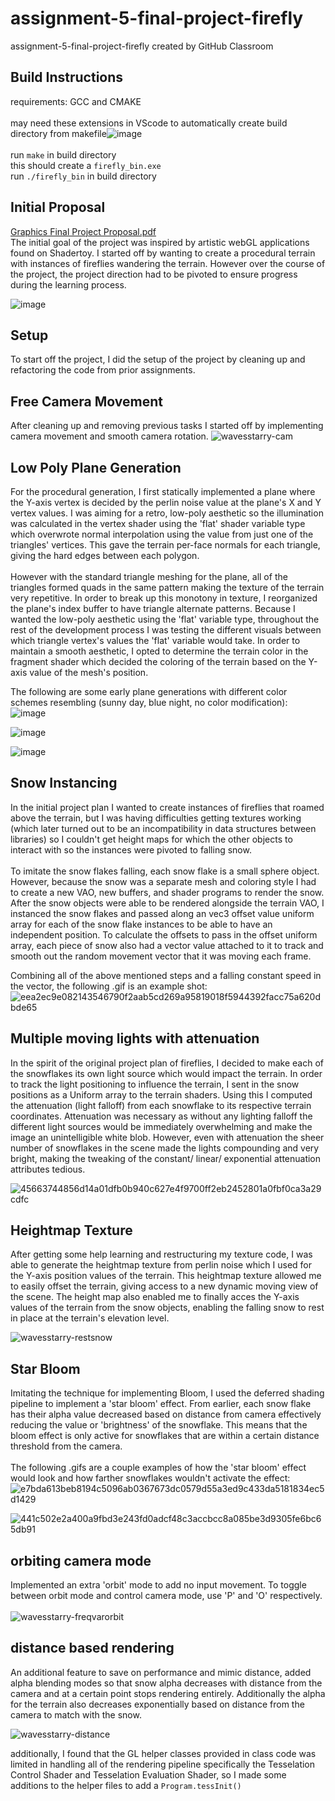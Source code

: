 # assignment-5-final-project-firefly
assignment-5-final-project-firefly created by GitHub Classroom
## Build Instructions

requirements: GCC and CMAKE
<br />
<br />
may need these extensions in VScode to automatically create build directory from makefile![image](https://user-images.githubusercontent.com/37173256/208332245-e5967261-2660-467c-9265-7eb395344ce3.png)
<br />
<br />
run ```make``` in build directory
<br />
this should create a ```firefly_bin.exe```
<br />
run ```./firefly_bin``` in build directory
<br />


## Initial Proposal
[Graphics Final Project Proposal.pdf](https://github.com/nyu-cs-gy-6533-fall-2022/assignment-5-final-project-firefly/files/10201571/Graphics.Final.Project.Proposal.1.pdf) <br />
The initial goal of the project was inspired by artistic webGL applications found on Shadertoy. I started off by wanting to create a procedural terrain with instances of fireflies wandering the terrain. However over the course of the project, the project direction had to be pivoted to ensure progress during the learning process.

![image](https://user-images.githubusercontent.com/37173256/206924387-49ec3e0b-a373-424a-9cf6-62d29ec610f9.png)

## Setup
To start off the project, I did the setup of the project by cleaning up and refactoring the code from prior assignments. 

## Free Camera Movement
After cleaning up and removing previous tasks I started off by implementing camera movement and smooth camera rotation. 
![wavesstarry-cam](https://user-images.githubusercontent.com/37173256/206891613-36c8141b-01be-4386-9826-92729aae4e71.gif)

## Low Poly Plane Generation
For the procedural generation, I first statically implemented a plane where the Y-axis vertex is decided by the perlin noise value at the plane's X and Y vertex values. I was aiming for a retro, low-poly aesthetic so the illumination was calculated in the vertex shader using the 'flat' shader variable type which overwrote normal interpolation using the value from just one of the triangles' vertices. This gave the terrain per-face normals for each triangle, giving the hard edges between each polygon. 
<br />
<br />
However with the standard triangle meshing for the plane, all of the triangles formed quads in the same pattern making the texture of the terrain very repetitive. In order to break up this monotony in texture, I reorganized the plane's index buffer to have triangle alternate patterns. Because I wanted the low-poly aesthetic using the 'flat' variable type, throughout the rest of the development process I was testing the different visuals between which triangle vertex's values the 'flat' variable would take. In order to maintain a smooth aesthetic, I opted to determine the terrain color in the fragment shader which decided the coloring of the terrain based on the Y-axis value of the mesh's position.


The following are some early plane generations with different color schemes resembling (sunny day, blue night, no color modification): <br />
![image](https://user-images.githubusercontent.com/37173256/206885746-d229a64e-ef29-4da1-a17b-dfe19dfd476c.png)

![image](https://user-images.githubusercontent.com/37173256/206885751-1fa55ad9-40e7-42ea-97b1-23454308da9f.png)

![image](https://user-images.githubusercontent.com/37173256/206885755-13cebc79-6def-4608-baa8-9d60980167cd.png)

## Snow Instancing
In the initial project plan I wanted to create instances of fireflies that roamed above the terrain, but I was having difficulties getting textures working (which later turned out to be an incompatibility in data structures between libraries) so I couldn't get height maps for which the other objects to interact with so the instances were pivoted to falling snow.
<br />
<br />
To imitate the snow flakes falling, each snow flake is a small sphere object. However, because the snow was a separate mesh and coloring style I had to create a new VAO, new buffers, and shader programs to render the snow. After the snow objects were able to be rendered alongside the terrain VAO, I instanced the snow flakes and passed along an vec3 offset value uniform array for each of the snow flake instances to be able to have an independent position. To calculate the offsets to pass in the offset uniform array, each piece of snow also had a vector value attached to it to track and smooth out the random movement vector that it was moving each frame.

Combining all of the above mentioned steps and a falling constant speed in the vector, the following .gif is an example shot:
<br />
![eea2ec9e082143546790f2aab5cd269a95819018f5944392facc75a620dbde65](https://user-images.githubusercontent.com/37173256/206885757-190fab09-588b-4726-9c57-65f1f697c3a0.gif)


## Multiple moving lights with attenuation
In the spirit of the original project plan of fireflies, I decided to make each of the snowflakes its own light source which would impact the terrain. In order to track the light positioning to influence the terrain, I sent in the snow positions as a Uniform array to the terrain shaders. Using this I computed the attenuation (light falloff) from each snowflake to its respective terrain coordinates. Attenuation was necessary as without any lighting falloff the different light sources would be immediately overwhelming and make the image an unintelligible white blob. However, even with attenuation the sheer number of snowflakes in the scene made the lights compounding and very bright, making the tweaking of the constant/ linear/ exponential attenuation attributes tedious.


![45663744856d14a01dfb0b940c627e4f9700ff2eb2452801a0fbf0ca3a29cdfc](https://user-images.githubusercontent.com/37173256/206885764-982c0347-b2ca-44c1-afe7-c0a4476dbfa3.gif)

## Heightmap Texture
After getting some help learning and restructuring my texture code, I was able to generate the heightmap texture from perlin noise which I used for the Y-axis position values of the terrain. This heightmap texture allowed me to easily offset the terrain, giving access to a new dynamic moving view of the scene. The height map also enabled me to finally acces the Y-axis values of the terrain from the snow objects, enabling the falling snow to rest in place at the terrain's elevation level.

![wavesstarry-restsnow](https://user-images.githubusercontent.com/37173256/206893737-b2396368-40a8-4ada-83c4-5753734e2093.gif)

## Star Bloom
Imitating the technique for implementing Bloom, I used the deferred shading pipeline to implement a 'star bloom' effect. From earlier, each snow flake has their alpha value decreased based on distance from camera effectively reducing the value or 'brightness' of the snowflake. This means that the bloom effect is only active for snowflakes that are within a certain distance threshold from the camera.
<br />
<br />
The following .gifs are a couple examples of how the 'star bloom' effect would look and how farther snowflakes wouldn't activate the effect:
![e7bda613beb8194c5096ab0367673dc0579d55a3ed9c433da5181834ec5d1429](https://user-images.githubusercontent.com/37173256/206885767-88762f86-eaf9-41c0-b96a-e2e05851eda6.gif)

![441c502e2a400a9fbd3e243fd0adcf48c3accbcc8a085be3d9305fe6bc65db91](https://user-images.githubusercontent.com/37173256/206885768-bf174a36-de94-4dfe-9d09-feef500041c2.gif)

## orbiting camera mode
Implemented an extra 'orbit' mode to add no input movement. To toggle between orbit mode and control camera mode, use 'P' and 'O' respectively.
<br />
<br />
![wavesstarry-freqvarorbit](https://user-images.githubusercontent.com/37173256/206887785-ac4058ee-dcf9-42d1-8c86-e24f3af194c6.gif)

## distance based rendering
An additional feature to save on performance and mimic distance, added alpha blending modes so that snow alpha decreases with distance from the camera and at a certain point stops rendering entirely. Additionally the alpha for the terrain also decreases exponentially based on distance from the camera to match with the snow.

![wavesstarry-distance](https://user-images.githubusercontent.com/37173256/206893967-3077777a-8b80-4117-94b8-785314de38fe.gif)

additionally, I found that the GL helper classes provided in class code was limited in handling all of the rendering pipeline specifically the Tesselation Control Shader and Tesselation Evaluation Shader, so I made some additions to the helper files to add a ```Program.tessInit()```
